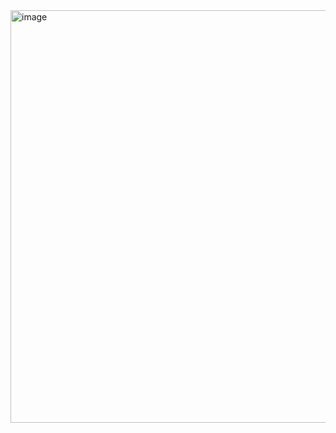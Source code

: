 <img width="660" alt="image" src="https://github.com/Ismail-Jabiulla/ostad_assignment03/assets/41004552/404e5843-745f-4029-999f-08c52b0cf31c">
